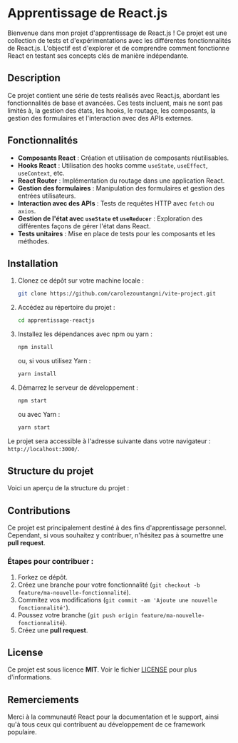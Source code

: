 # Apprentissage de React.js

Bienvenue dans mon projet d'apprentissage de React.js ! Ce projet est une collection de tests et d'expérimentations avec les différentes fonctionnalités de React.js. L'objectif est d'explorer et de comprendre comment fonctionne React en testant ses concepts clés de manière indépendante.

## Description

Ce projet contient une série de tests réalisés avec React.js, abordant les fonctionnalités de base et avancées. Ces tests incluent, mais ne sont pas limités à, la gestion des états, les hooks, le routage, les composants, la gestion des formulaires et l'interaction avec des APIs externes.

## Fonctionnalités

- **Composants React** : Création et utilisation de composants réutilisables.
- **Hooks React** : Utilisation des hooks comme `useState`, `useEffect`, `useContext`, etc.
- **React Router** : Implémentation du routage dans une application React.
- **Gestion des formulaires** : Manipulation des formulaires et gestion des entrées utilisateurs.
- **Interaction avec des APIs** : Tests de requêtes HTTP avec `fetch` ou `axios`.
- **Gestion de l'état avec `useState` et `useReducer`** : Exploration des différentes façons de gérer l'état dans React.
- **Tests unitaires** : Mise en place de tests pour les composants et les méthodes.

## Installation

1. Clonez ce dépôt sur votre machine locale :

    ```bash
    git clone https://github.com/carolezountangni/vite-project.git
    ```

2. Accédez au répertoire du projet :

    ```bash
    cd apprentissage-reactjs
    ```

3. Installez les dépendances avec npm ou yarn :

    ```bash
    npm install
    ```

    ou, si vous utilisez Yarn :

    ```bash
    yarn install
    ```

4. Démarrez le serveur de développement :

    ```bash
    npm start
    ```

    ou avec Yarn :

    ```bash
    yarn start
    ```

Le projet sera accessible à l'adresse suivante dans votre navigateur : `http://localhost:3000/`.

## Structure du projet

Voici un aperçu de la structure du projet :


## Contributions

Ce projet est principalement destiné à des fins d'apprentissage personnel. Cependant, si vous souhaitez y contribuer, n'hésitez pas à soumettre une **pull request**.

### Étapes pour contribuer :

1. Forkez ce dépôt.
2. Créez une branche pour votre fonctionnalité (`git checkout -b feature/ma-nouvelle-fonctionnalité`).
3. Commitez vos modifications (`git commit -am 'Ajoute une nouvelle fonctionnalité'`).
4. Poussez votre branche (`git push origin feature/ma-nouvelle-fonctionnalité`).
5. Créez une **pull request**.

## License

Ce projet est sous licence **MIT**. Voir le fichier [LICENSE](LICENSE) pour plus d'informations.

## Remerciements

Merci à la communauté React pour la documentation et le support, ainsi qu'à tous ceux qui contribuent au développement de ce framework populaire.

